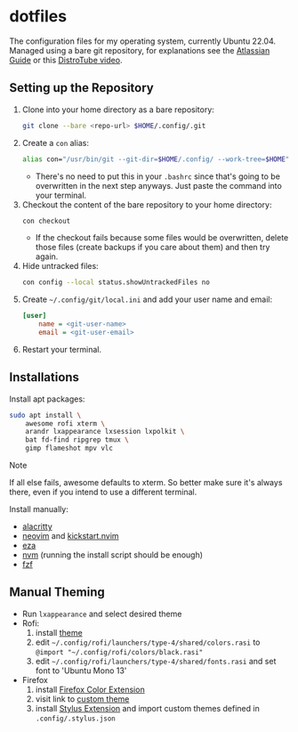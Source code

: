# dotfiles
The configuration files for my operating system, currently Ubuntu 22.04. Managed using a bare git repository, for explanations see the [Atlassian Guide](https://www.atlassian.com/git/tutorials/dotfiles) or this [DistroTube video](https://www.youtube.com/watch?v=tBoLDpTWVOM).

## Setting up the Repository
1. Clone into your home directory as a bare repository:
    ```bash
    git clone --bare <repo-url> $HOME/.config/.git
    ```
1. Create a `con` alias:
    ```bash
    alias con="/usr/bin/git --git-dir=$HOME/.config/ --work-tree=$HOME"
    ```
    - There's no need to put this in your `.bashrc` since that's going to be overwritten in the next step anyways. Just paste the command into your terminal.
1. Checkout the content of the bare repository to your home directory:
    ```bash
    con checkout
    ```
    - If the checkout fails because some files would be overwritten, delete those files (create backups if you care about them) and then try again.
1. Hide untracked files:
    ```bash
    con config --local status.showUntrackedFiles no
    ```
1. Create `~/.config/git/local.ini` and add your user name and email:
    ```ini
    [user]
        name = <git-user-name>
        email = <git-user-email>
    ```
1. Restart your terminal.

## Installations
Install apt packages:
```bash
sudo apt install \
    awesome rofi xterm \
    arandr lxappearance lxsession lxpolkit \
    bat fd-find ripgrep tmux \
    gimp flameshot mpv vlc
```
> [!NOTE]
> If all else fails, awesome defaults to xterm. So better make sure it's always there, even if you intend to use a different terminal.

Install manually:
- [alacritty](https://github.com/alacritty/alacritty/blob/master/INSTALL.md)
- [neovim](https://github.com/neovim/neovim/blob/master/INSTALL.md) and [kickstart.nvim](https://github.com/nvim-lua/kickstart.nvim)
- [eza](https://github.com/eza-community/eza/blob/main/INSTALL.md)
- [nvm](https://github.com/nvm-sh/nvm?tab=readme-ov-file#installing-and-updating) (running the install script should be enough)
- [fzf](https://github.com/junegunn/fzf?tab=readme-ov-file#using-git)

## Manual Theming
- Run `lxappearance` and select desired theme
- Rofi:
  1. install [theme](https://github.com/adi1090x/rofi)
  3. edit `~/.config/rofi/launchers/type-4/shared/colors.rasi` to `@import "~/.config/rofi/colors/black.rasi"`
  4. edit `~/.config/rofi/launchers/type-4/shared/fonts.rasi` and set font to 'Ubuntu Mono 13'
- Firefox
  1. install [Firefox Color Extension](https://addons.mozilla.org/en-US/firefox/addon/firefox-color/)
  2. visit link to [custom theme](https://color.firefox.com/?theme=XQAAAAJ_AQAAAAAAAABBKYhm849SCia73laEGccwS-xMDPr1qJSHhuu4s9wMJLlJ9dAdxyHeE6nQeWdDnNzjA3gavA2wvQ_m7_lBdxtETuZvw3ss445xH-D8Zlnwg0tilN8DkBUCna7nTysJS7LuwKod9QJT53ou5ZBZ1kDi3K3mllfzIuqhNf8tVEKttOdqlEsXTBa_Db9C3ZKwkj-yAPH7x8-8UX7vdJgz90ODpINQ3fv_iufTf38dgIRa0hoxgo5E1hSb9bOM8_tWTSdIL8CY0ar9ZBsE)
  3. install [Stylus Extension](https://addons.mozilla.org/en-US/firefox/addon/styl-us/?utm_source=addons.mozilla.org&utm_medium=referral&utm_content=search) and import custom themes defined in `.config/.stylus.json`
